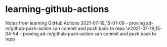 # learning-github-actions
Notes from learning GitHub Actions
2021-07-19_15-01-09 - proving ad-m/github-push-action can commit and push back to repo
\n2021-07-19_15-04-54 - proving ad-m/github-push-action can commit and push back to repo

